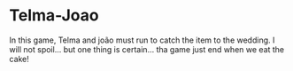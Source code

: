 # Telma-Joao
In this game, Telma and joão must run to catch the item to the wedding. I will not spoil... but one thing is certain... tha game just end when we eat the cake!
